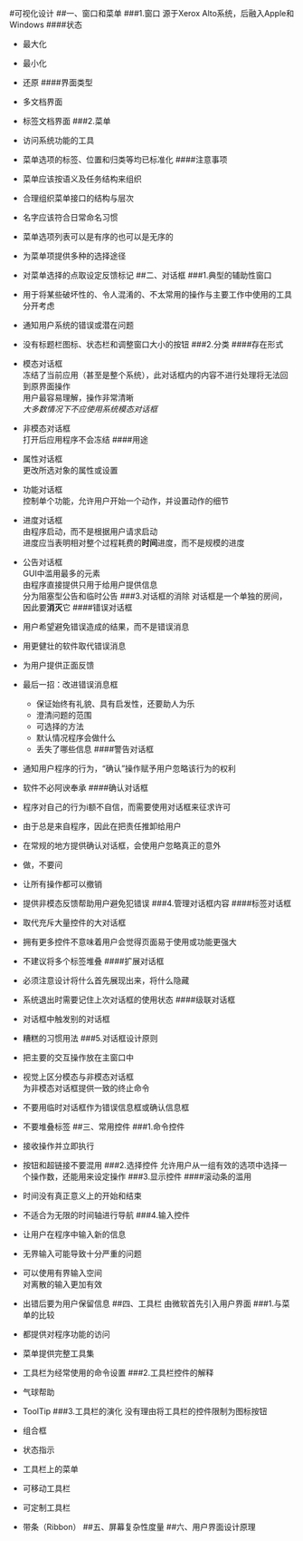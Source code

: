 #可视化设计
##一、窗口和菜单
###1.窗口
源于Xerox Alto系统，后融入Apple和Windows
####状态
* 最大化
* 最小化
* 还原
####界面类型
* 多文档界面
* 标签文档界面
###2.菜单
* 访问系统功能的工具
* 菜单选项的标签、位置和归类等均已标准化
####注意事项
* 菜单应该按语义及任务结构来组织
* 合理组织菜单接口的结构与层次
* 名字应该符合日常命名习惯
* 菜单选项列表可以是有序的也可以是无序的
* 为菜单项提供多种的选择途径
* 对菜单选择的点取设定反馈标记
##二、对话框
###1.典型的辅助性窗口
* 用于将某些破坏性的、令人混淆的、不太常用的操作与主要工作中使用的工具分开考虑
* 通知用户系统的错误或潜在问题
* 没有标题栏图标、状态栏和调整窗口大小的按钮
###2.分类
####存在形式
* 模态对话框  
冻结了当前应用（甚至是整个系统），此对话框内的内容不进行处理将无法回到原界面操作  
用户最容易理解，操作非常清晰  
*大多数情况下不应使用系统模态对话框*
* 非模态对话框  
打开后应用程序不会冻结
####用途
* 属性对话框  
更改所选对象的属性或设置
* 功能对话框  
控制单个功能，允许用户开始一个动作，并设置动作的细节
* 进度对话框  
由程序启动，而不是根据用户请求启动  
进度应当表明相对整个过程耗费的**时间**进度，而不是规模的进度
* 公告对话框  
GUI中滥用最多的元素  
由程序直接提供只用于给用户提供信息  
分为阻塞型公告和临时公告
###3.对话框的消除
对话框是一个单独的房间，因此要**消灭**它
####错误对话框
* 用户希望避免错误造成的结果，而不是错误消息
* 用更健壮的软件取代错误消息
* 为用户提供正面反馈
* 最后一招：改进错误消息框
	* 保证始终有礼貌、具有启发性，还要助人为乐
	* 澄清问题的范围
	* 可选择的方法
	* 默认情况程序会做什么
	* 丢失了哪些信息
####警告对话框
* 通知用户程序的行为，“确认”操作赋予用户忽略该行为的权利
* 软件不必阿谀奉承
####确认对话框
* 程序对自己的行为i额不自信，而需要使用对话框来征求许可
* 由于总是来自程序，因此在把责任推卸给用户
* 在常规的地方提供确认对话框，会使用户忽略真正的意外
* 做，不要问
* 让所有操作都可以撤销
* 提供非模态反馈帮助用户避免犯错误
###4.管理对话框内容
####标签对话框
* 取代充斥大量控件的大对话框
* 拥有更多控件不意味着用户会觉得页面易于使用或功能更强大
* 不建议将多个标签堆叠
####扩展对话框
* 必须注意设计将什么首先展现出来，将什么隐藏
* 系统退出时需要记住上次对话框的使用状态
####级联对话框
* 对话框中触发别的对话框
* 糟糕的习惯用法
###5.对话框设计原则
* 把主要的交互操作放在主窗口中
* 视觉上区分模态与非模态对话框  
为非模态对话框提供一致的终止命令
* 不要用临时对话框作为错误信息框或确认信息框
* 不要堆叠标签
##三、常用控件
###1.命令控件
* 接收操作并立即执行
* 按钮和超链接不要混用
###2.选择控件
允许用户从一组有效的选项中选择一个操作数，还能用来设定操作
###3.显示控件
####滚动条的滥用
* 时间没有真正意义上的开始和结束
* 不适合为无限的时间轴进行导航
###4.输入控件
* 让用户在程序中输入新的信息
* 无界输入可能导致十分严重的问题
* 可以使用有界输入空间  
对离散的输入更加有效
* 出错后要为用户保留信息
##四、工具栏
由微软首先引入用户界面
###1.与菜单的比较
* 都提供对程序功能的访问
* 菜单提供完整工具集
* 工具栏为经常使用的命令设置
###2.工具栏控件的解释
* 气球帮助
* ToolTip
###3.工具栏的演化
没有理由将工具栏的控件限制为图标按钮

* 组合框
* 状态指示
* 工具栏上的菜单
* 可移动工具栏
* 可定制工具栏
* 带条（Ribbon）
##五、屏幕复杂性度量
##六、用户界面设计原理